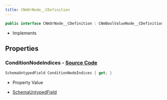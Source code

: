 ```yaml
---
title: CNmOrNode__CDefinition
---
```


```csharp
public interface CNmOrNode__CDefinition : CNmBoolValueNode__CDefinition, CNmValueNode__CDefinition, CNmGraphNode__CDefinition, ISchemaClass<CNmGraphNode__CDefinition>, ISchemaClass<CNmValueNode__CDefinition>, ISchemaClass<CNmBoolValueNode__CDefinition>, ISchemaClass<CNmOrNode__CDefinition>, ISchemaField, ISchemaClass, INativeHandle
```

- Implements

## Properties

### **ConditionNodeIndices** - [Source Code](https://github.com/swiftly-solution/swiftlys2/blob/main/managed/src/SwiftlyS2.Generated/Schemas/Interfaces/CNmOrNode__CDefinition.cs#L17)

```csharp
SchemaUntypedField ConditionNodeIndices { get; }
```

- Property Value

- [SchemaUntypedField](/docs/api/shared/schemas/schemauntypedfield)

